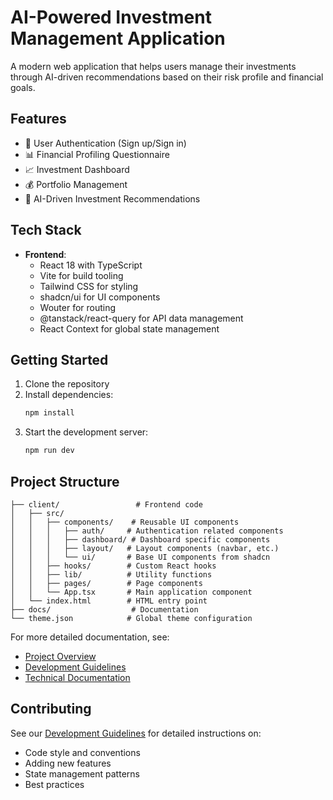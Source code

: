 # AI-Powered Investment Management Application

A modern web application that helps users manage their investments through AI-driven recommendations based on their risk profile and financial goals.

## Features

- 🔐 User Authentication (Sign up/Sign in)
- 📊 Financial Profiling Questionnaire
- 📈 Investment Dashboard
- 💰 Portfolio Management
- 🤖 AI-Driven Investment Recommendations

## Tech Stack

- **Frontend**:
  - React 18 with TypeScript
  - Vite for build tooling
  - Tailwind CSS for styling
  - shadcn/ui for UI components
  - Wouter for routing
  - @tanstack/react-query for API data management
  - React Context for global state management

## Getting Started

1. Clone the repository
2. Install dependencies:
   ```bash
   npm install
   ```
3. Start the development server:
   ```bash
   npm run dev
   ```

## Project Structure

```
├── client/                 # Frontend code
│   ├── src/
│   │   ├── components/    # Reusable UI components
│   │   │   ├── auth/     # Authentication related components
│   │   │   ├── dashboard/ # Dashboard specific components
│   │   │   ├── layout/   # Layout components (navbar, etc.)
│   │   │   └── ui/       # Base UI components from shadcn
│   │   ├── hooks/        # Custom React hooks
│   │   ├── lib/          # Utility functions
│   │   ├── pages/        # Page components
│   │   └── App.tsx       # Main application component
│   └── index.html        # HTML entry point
├── docs/                  # Documentation
└── theme.json            # Global theme configuration
```

For more detailed documentation, see:
- [Project Overview](./docs/PROJECT.md)
- [Development Guidelines](./docs/DEVELOPMENT.md)
- [Technical Documentation](./docs/TECHNICAL.md)

## Contributing

See our [Development Guidelines](./docs/DEVELOPMENT.md) for detailed instructions on:
- Code style and conventions
- Adding new features
- State management patterns
- Best practices